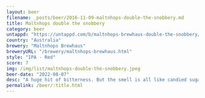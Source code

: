 ```yaml
---
layout: beer
filename: _posts/beer/2016-11-09-maltnhops-double-the-snobbery.md
title: Maltnhops double the snobbery
category: beer
untappd: "https://untappd.com/b/maltnhops-brewhaus-double-the-snobbery/4610420"
country: "Australia"
brewery: "Maltnhops Brewhaus"
breweryURL: "/brewery/maltnhops-brewhaus.html"
style: "IPA - Red"
score: 7
img: /img/list/maltnhops-double-the-snobbery.jpeg
beer-date: "2022-08-07"
desc: "A huge hit of bitterness. But the smell is all like candied sugar. Takes until the end of the beer to get used to it. Ok but too difficult to get another one"
permalink: /beer/:title.html
---
```

